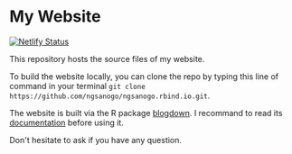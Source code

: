 # My Website

[![Netlify Status](https://api.netlify.com/api/v1/badges/0a07735e-6436-49c8-8d27-732f97d9cfed/deploy-status)](https://app.netlify.com/sites/ngsanogo/deploys)

This repository hosts the source files of my website.

To build the website locally, you can clone the repo by typing this line of command in your terminal `git clone https://github.com/ngsanogo/ngsanogo.rbind.io.git`.

The website is built via the R package [blogdown](https://github.com/rstudio/blogdown). I recommand to read its [documentation](https://bookdown.org/yihui/blogdown/) before using it.

Don't hesitate to ask if you have any question.
